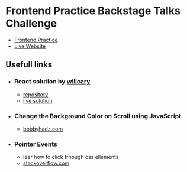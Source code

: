# Frontend Practice Backstage Talks Challenge
- [Frontend Practice](https://www.frontendpractice.com/projects/backstage-talks)
- [Live Website](https://backstagetalks.com/)

## Usefull links
- ### React solution by [willcary](https://github.com/willcary)
	- [repository](https://github.com/willcary/backstage-talks)
	- [live solution](https://backstage-talks.netlify.app/)
- ### Change the Background Color on Scroll using JavaScript
	- [bobbyhadz.com](https://bobbyhadz.com/blog/change-background-color-on-scroll-using-javascript)
- ### Pointer Events
	- lear how to click trhough css ellements
	- [stackoverflow.com](https://stackoverflow.com/questions/3680429/click-through-div-to-underlying-elements)